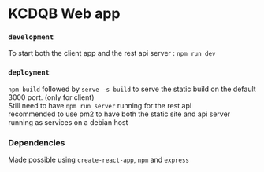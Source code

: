 # KCDQB Web app

### `development`
To start both the client app and the rest api server : `npm run dev`

### `deployment`
`npm build` followed by `serve -s build` to serve the static build on the default 3000 port. (only for client)  
Still need to have `npm run server` running for the rest api  
recommended to use pm2 to have both the static site and api server running as services on a debian host

### Dependencies  
Made possible using `create-react-app`, `npm` and `express`
